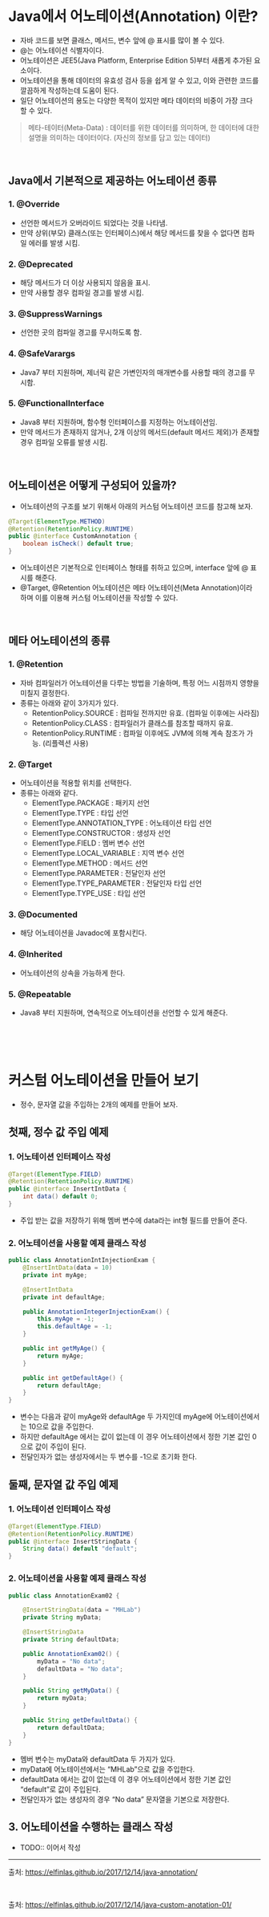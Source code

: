 # Java에서 어노테이션(Annotation) 이란?
- 자바 코드를 보면 클래스, 메서드, 변수 앞에 @ 표시를 많이 볼 수 있다.
- @는 어노테이션 식별자이다.
- 어노테이션은 JEE5(Java Platform, Enterprise Edition 5)부터 새롭게 추가된 요소이다.
- 어노테이션을 통해 데이터의 유효성 검사 등을 쉽게 알 수 있고, 이와 관련한 코드를 깔끔하게 작성하는데 도움이 된다.
- 일단 어노테이션의 용도는 다양한 목적이 있지만 메타 데이터의 비중이 가장 크다 할 수 있다.

> 메타-테이터(Meta-Data) : 데이터를 위한 데이터를 의미하며, 한 데이터에 대한 설명을 의미하는 데이터이다. (자신의 정보를 담고 있는 데이터)

<br/>

## Java에서 기본적으로 제공하는 어노테이션 종류
### 1. @Override
- 선언한 메서드가 오버라이드 되었다는 것을 나타냄.
- 만약 상위(부모) 클래스(또는 인터페이스)에서 해당 메서드를 찾을 수 없다면 컴파일 에러를 발생 시킴.
### 2. @Deprecated
- 해당 메서드가 더 이상 사용되지 않음을 표시.
- 만약 사용할 경우 컴파일 경고를 발생 시킴.
### 3. @SuppressWarnings
- 선언한 곳의 컴파일 경고를 무시하도록 함.
### 4. @SafeVarargs
- Java7 부터 지원하며, 제너릭 같은 가변인자의 매개변수를 사용할 때의 경고를 무시함.
### 5. @FunctionalInterface
- Java8 부터 지원하며, 함수형 인터페이스를 지정하는 어노테이션임.
- 만약 메서드가 존재하지 않거나, 2개 이상의 메서드(default 메서드 제외)가 존재할 경우 컴파일 오류를 발생 시킴.

<br/>

## 어노테이션은 어떻게 구성되어 있을까?
- 어노테이션의 구조를 보기 위해서 아래의 커스텀 어노테이션 코드를 참고해 보자.

~~~java
@Target(ElementType.METHOD)
@Retention(RetentionPolicy.RUNTIME)
public @interface CustomAnnotation {
	boolean isCheck() default true;
}
~~~
- 어노테이션은 기본적으로 인터페이스 형태를 취하고 있으며, interface 앞에 @ 표시를 해준다.
- @Target, @Retention 어노테이션은 메타 어노테이션(Meta Annotation)이라 하며 이를 이용해 커스텀 어노테이션을 작성할 수 있다.

<br/>

## 메타 어노테이션의 종류
### 1. @Retention
- 자바 컴파일러가 어노테이션을 다루는 방법을 기술하며, 특정 어느 시점까지 영향을 미칠지 결정한다.
- 종류는 아래와 같이 3가지가 있다.
  - RetentionPolicy.SOURCE : 컴파일 전까지만 유효. (컴파일 이후에는 사라짐)
  - RetentionPolicy.CLASS : 컴파일러가 클래스를 참조할 때까지 유효.
  - RetentionPolicy.RUNTIME : 컴파일 이후에도 JVM에 의해 계속 참조가 가능. (리플렉션 사용)
  
### 2. @Target
- 어노테이션을 적용할 위치를 선택한다.
- 종류는 아래와 같다.
  - ElementType.PACKAGE : 패키지 선언
  - ElementType.TYPE : 타입 선언
  - ElementType.ANNOTATION_TYPE : 어노테이션 타입 선언
  - ElementType.CONSTRUCTOR : 생성자 선언
  - ElementType.FIELD : 멤버 변수 선언
  - ElementType.LOCAL_VARIABLE : 지역 변수 선언
  - ElementType.METHOD : 메서드 선언
  - ElementType.PARAMETER : 전달인자 선언
  - ElementType.TYPE_PARAMETER : 전달인자 타입 선언
  - ElementType.TYPE_USE : 타입 선언

### 3. @Documented
- 해당 어노테이션을 Javadoc에 포함시킨다.

### 4. @Inherited
- 어노테이션의 상속을 가능하게 한다.

### 5. @Repeatable
- Java8 부터 지원하며, 연속적으로 어노테이션을 선언할 수 있게 해준다.

<br/>
<br/>
<br/>


# 커스텀 어노테이션을 만들어 보기
- 정수, 문자열 값을 주입하는 2개의 예제를 만들어 보자.

## 첫째, 정수 값 주입 예제
### 1. 어노테이션 인터페이스 작성
~~~java
@Target(ElementType.FIELD)
@Retention(RetentionPolicy.RUNTIME)
public @interface InsertIntData {
    int data() default 0;
}
~~~
- 주입 받는 값을 저장하기 위해 멤버 변수에 data라는 int형 필드를 만들어 준다.
### 2. 어노테이션을 사용할 예제 클래스 작성
~~~java
public class AnnotationIntInjectionExam {
    @InsertIntData(data = 10)
    private int myAge;

    @InsertIntData
    private int defaultAge;

    public AnnotationIntegerInjectionExam() {
        this.myAge = -1;
        this.defaultAge = -1;
    }

    public int getMyAge() {
        return myAge;
    }

    public int getDefaultAge() {
        return defaultAge;
    }
}
~~~
- 변수는 다음과 같이 myAge와 defaultAge 두 가지인데 myAge에 어노테이션에서는 10으로 값을 주입한다.
- 하지만 defaultAge 에서는 값이 없는데 이 경우 어노테이션에서 정한 기본 값인 0으로 값이 주입이 된다.
- 전달인자가 없는 생성자에서는 두 변수를 -1으로 초기화 한다.


## 둘째, 문자열 값 주입 예제
### 1. 어노테이션 인터페이스 작성
~~~java
@Target(ElementType.FIELD)
@Retention(RetentionPolicy.RUNTIME)
public @interface InsertStringData {
    String data() default "default";
}
~~~

### 2. 어노테이션을 사용할 예제 클래스 작성
~~~java
public class AnnotationExam02 {

    @InsertStringData(data = "MHLab")
    private String myData;

    @InsertStringData
    private String defaultData;

    public AnnotationExam02() {
        myData = "No data";
        defaultData = "No data";
    }

    public String getMyData() {
        return myData;
    }

    public String getDefaultData() {
        return defaultData;
    }
}
~~~
- 멤버 변수는 myData와 defaultData 두 가지가 있다.
- myData에 어노테이션에서는 “MHLab”으로 값을 주입한다.
- defaultData 에서는 값이 없는데 이 경우 어노테이션에서 정한 기본 값인 “default”로 값이 주입된다.
- 전달인자가 없는 생성자의 경우 “No data” 문자열을 기본으로 저장한다.

## 3. 어노테이션을 수행하는 클래스 작성
- TODO:: 이어서 작성

---
출처: https://elfinlas.github.io/2017/12/14/java-annotation/

<br/>

출처: https://elfinlas.github.io/2017/12/14/java-custom-anotation-01/

<br/>
